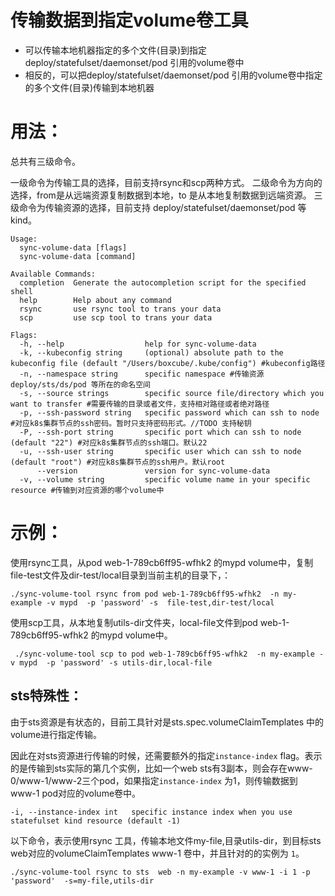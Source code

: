 # 传输数据到指定volume卷工具

- 可以传输本地机器指定的多个文件(目录)到指定deploy/statefulset/daemonset/pod 引用的volume卷中
- 相反的，可以把deploy/statefulset/daemonset/pod 引用的volume卷中指定的多个文件(目录)传输到本地机器

# 用法：

总共有三级命令。

一级命令为传输工具的选择，目前支持rsync和scp两种方式。
二级命令为方向的选择，from是从远端资源复制数据到本地，to 是从本地复制数据到远端资源。
三级命令为传输资源的选择，目前支持 deploy/statefulset/daemonset/pod 等kind。

```
Usage:
  sync-volume-data [flags]
  sync-volume-data [command]

Available Commands:
  completion  Generate the autocompletion script for the specified shell
  help        Help about any command
  rsync       use rsync tool to trans your data
  scp         use scp tool to trans your data

Flags:
  -h, --help                  help for sync-volume-data 
  -k, --kubeconfig string     (optional) absolute path to the kubeconfig file (default "/Users/boxcube/.kube/config") #kubeconfig路径
  -n, --namespace string      specific namespace #传输资源deploy/sts/ds/pod 等所在的命名空间
  -s, --source strings        specific source file/directory which you want to transfer #需要传输的目录或者文件，支持相对路径或者绝对路径
  -p, --ssh-password string   specific password which can ssh to node  #对应k8s集群节点的ssh密码。暂时只支持密码形式。//TODO 支持秘钥
  -P, --ssh-port string       specific port which can ssh to node (default "22") #对应k8s集群节点的ssh端口。默认22
  -u, --ssh-user string       specific user which can ssh to node (default "root") #对应k8s集群节点的ssh用户。默认root
      --version               version for sync-volume-data
  -v, --volume string         specific volume name in your specific resource #传输到对应资源的哪个volume中
```

# 示例：

使用rsync工具，从pod web-1-789cb6ff95-wfhk2 的mypd volume中，复制file-test文件及dir-test/local目录到当前主机的目录下，：

```
./sync-volume-tool rsync from pod web-1-789cb6ff95-wfhk2  -n my-example -v mypd  -p 'password' -s  file-test,dir-test/local
```

使用scp工具，从本地复制utils-dir文件夹，local-file文件到pod web-1-789cb6ff95-wfhk2 的mypd volume中。

```
 ./sync-volume-tool scp to pod web-1-789cb6ff95-wfhk2  -n my-example -v mypd  -p 'password' -s utils-dir,local-file
```

## sts特殊性：

由于sts资源是有状态的，目前工具针对是sts.spec.volumeClaimTemplates 中的volume进行指定传输。

因此在对sts资源进行传输的时候，还需要额外的指定`instance-index` flag。表示的是传输到sts实际的第几个实例，比如一个web sts有3副本，则会存在www-0/www-1/www-2三个pod，如果指定`instance-index` 为1，则传输数据到 www-1 pod对应的volume卷中。

```
-i, --instance-index int   specific instance index when you use statefulset kind resource (default -1)
```

以下命令，表示使用rsync 工具，传输本地文件my-file,目录utils-dir，到目标sts web对应的volumeClaimTemplates   www-1 卷中，并且针对的的实例为 `1`。

```
./sync-volume-tool rsync to sts  web -n my-example -v www-1 -i 1 -p 'password'  -s=my-file,utils-dir
```























